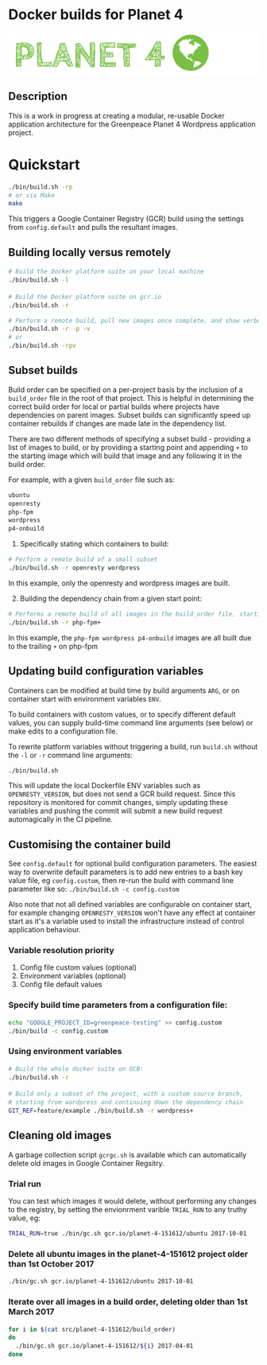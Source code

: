 # Docker builds for Planet 4

![Planet4](./planet4.png)

## Description

This is a work in progress at creating a modular, re-usable Docker application architecture for the Greenpeace Planet 4 Wordpress application project.

# Quickstart

```bash
./bin/build.sh -rp
# or via Make
make
```

This triggers a Google Container Registry (GCR) build using the settings from `config.default` and pulls the resultant images.

## Building locally versus remotely

```bash
# Build the Docker platform suite on your local machine
./bin/build.sh -l

# Build the Docker platform suite on gcr.io
./bin/build.sh -r
```

```bash
# Perform a remote build, pull new images once complete, and show verbose build output
./bin/build.sh -r -p -v
# or
./bin/build.sh -rpv
```

## Subset builds
Build order can be specified on a per-project basis by the inclusion of a `build_order` file in the root of that project.
This is helpful in determining the correct build order for local or partial builds where projects have dependencies on parent images.
Subset builds can significantly speed up container rebuilds if changes are made late in the dependency list.

There are two different methods of specifying a subset build - providing a list of images to build, or by providing a starting point and appending `+` to the starting image which will build that image and any following it in the build order.

For example, with a given `build_order` file such as:

```bash
ubuntu
openresty
php-fpm
wordpress
p4-onbuild
```

1. Specifically stating which containers to build:

```bash
# Perform a remote build of a small subset
./bin/build.sh -r openresty wordpress
```

In this example, only the openresty and wordpress images are built.

2. Building the dependency chain from a given start point:

```bash
# Performs a remote build of all images in the build_order file, starting at php-fpm:
./bin/build.sh -r php-fpm+
```

In this example, the `php-fpm wordpress p4-onbuild` images are all built due to the trailing `+` on php-fpm


## Updating build configuration variables

Containers can be modified at build time by build arguments `ARG`, or on container start with environment variables `ENV`.

To build containers with custom values, or to specify different default values, you can supply build-time command line arguments (see below) or make edits to a configuration file.

To rewrite platform variables without triggering a build, run `build.sh` without the `-l` or `-r` command line arguments:

```bash
./bin/build.sh
```

This will update the local Dockerfile ENV variables such as `OPENRESTY_VERSION`, but does not send a GCR build request. Since this repository is monitored for commit changes, simply updating these variables and pushing the commit will submit a new build request automagically in the CI pipeline.

## Customising the container build

See `config.default` for optional build configuration parameters. The easiest way to overwrite default parameters is to add new entries to a bash key value file, eg `config.custom`, then re-run the build with command line parameter like so: `./bin/build.sh -c config.custom`

Also note that not all defined variables are configurable on container start, for example changing `OPENRESTY_VERSION` won't have any effect at container start as it's a variable used to install the infrastructure instead of control application behaviour.

### Variable resolution priority
1.  Config file custom values (optional)
2.  Environment variables (optional)
3.  Config file default values

### Specify build time parameters from a configuration file:

```bash
echo "GOOGLE_PROJECT_ID=greenpeace-testing" >> config.custom
./bin/build -c config.custom
```

### Using environment variables

```bash
# Build the whole docker suite on GCB:
./bin/build.sh -r

# Build only a subset of the project, with a custom source branch,
# starting from wordpress and continuing down the dependency chain
GIT_REF=feature/example ./bin/build.sh -r wordpress+
```

## Cleaning old images

A garbage collection script `gcrgc.sh` is available which can automatically delete old images in Google Container Regsitry.

### Trial run

You can test which images it would delete, without performing any changes to the registry, by setting the envionrment varible `TRIAL_RUN` to any truthy value, eg:

```bash
TRIAL_RUN=true ./bin/gc.sh gcr.io/planet-4-151612/ubuntu 2017-10-01
```

### Delete all ubuntu images in the planet-4-151612 project older than 1st October 2017

```bash
./bin/gc.sh gcr.io/planet-4-151612/ubuntu 2017-10-01
```

### Iterate over all images in a build order, deleting older than 1st March 2017

```bash
for i in $(cat src/planet-4-151612/build_order)
do
  ./bin/gc.sh gcr.io/planet-4-151612/${i} 2017-04-01
done
```
